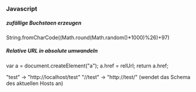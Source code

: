 ### Javascript

##### zufällige Buchstaen erzeugen
  String.fromCharCode((Math.round(Math.random()*1000)%26)+97)

##### Relative URL in absolute umwandeln
  var a = document.createElement("a");
  a.href = relUrl;
  return a.href;
  
  "test"   -> "http://localhost/test"
  "//test" -> "http://test/" (wendet das Schema des aktuellen Hosts an)
